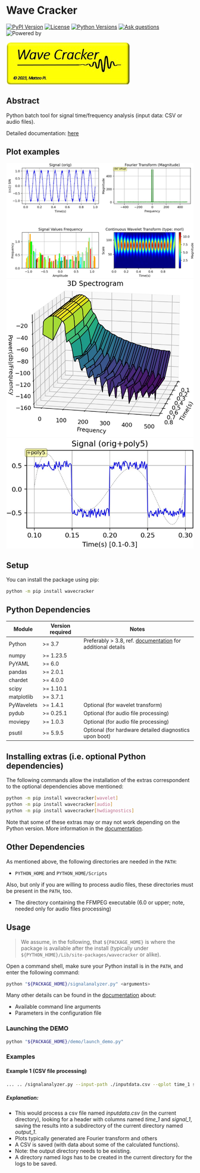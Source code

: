 # Wave Cracker

[![PyPI Version](https://img.shields.io/pypi/v/wavecracker.svg)](https://pypi.org/project/wavecracker/)
[![License](https://img.shields.io/pypi/l/wavecracker.svg)](https://opensource.org/licenses/MIT)
[![Python Versions](https://img.shields.io/pypi/pyversions/wavecracker.svg)](https://pypi.org/project/wavecracker/)
[![Ask questions](https://img.shields.io/badge/stackoverflow-Ask%20questions-yellow)](https://stackoverflow.com/questions/tagged/wavecracker)
![Powered by](https://img.shields.io/badge/powered%20by-Matteo%20Pi.-pink)

![Logo](https://raw.githubusercontent.com/pmatteo68/wavecracker/main/images/wavecracker-logo.jpg)

## Abstract

Python batch tool for signal time/frequency analysis (input data: CSV or audio files).

Detailed documentation: [here](https://github.com/pmatteo68/wavecracker)

## Plot examples

![PlotEx1](https://raw.githubusercontent.com/pmatteo68/wavecracker/main/images/plotexamples/example_1.jpg)
![PlotEx2](https://raw.githubusercontent.com/pmatteo68/wavecracker/main/images/plotexamples/example_2.jpg)
![PlotEx3](https://raw.githubusercontent.com/pmatteo68/wavecracker/main/images/plotexamples/example_3.jpg)


## Setup

You can install the package using pip:

```bash
python -m pip install wavecracker
```

## Python Dependencies

|Module|Version required|Notes|
|-|------|-|
|Python|>= 3.7|Preferably > 3.8, ref. [documentation](https://github.com/pmatteo68/wavecracker) for additional details|
|numpy|>= 1.23.5||
|PyYAML|>= 6.0||
|pandas|>= 2.0.1||
|chardet|>= 4.0.0||
|scipy|>= 1.10.1||
|matplotlib|>= 3.7.1||
|PyWavelets|>= 1.4.1|Optional (for wavelet transform)|
|pydub|>= 0.25.1|Optional (for audio file processing)|
|moviepy|>= 1.0.3|Optional (for audio file processing)|
|psutil|>= 5.9.5|Optional (for hardware detailed diagnostics upon boot)|

## Installing extras (i.e. optional Python dependencies)

The following commands allow the installation of the extras correspondent to the optional dependencies above mentioned:

```bash
python -m pip install wavecracker[wavelet]
python -m pip install wavecracker[audio]
python -m pip install wavecracker[hwdiagnostics]
```
Note that some of these extras may or may not work depending on the Python version. More information in the [documentation](https://github.com/pmatteo68/wavecracker).

## Other Dependencies

As mentioned above, the following directories are needed in the `PATH`:
- `PYTHON_HOME` and `PYTHON_HOME/Scripts`

Also, but only if you are willing to process audio files, these directories must be present in the `PATH`, too.
- The directory containing the FFMPEG executable (6.0 or upper; note, needed only for audio files processing)

## Usage
> We assume, in the following, that `${PACKAGE_HOME}` is where the package is available after the install (typically under `${PYTHON_HOME}/Lib/site-packages/wavecracker` or alike).

Open a command shell, make sure your Python install is in the `PATH`, and enter the following command:

```bash
python "${PACKAGE_HOME}/signalanalyzer.py" <arguments>
```

Many other details can be found in the [documentation](https://github.com/pmatteo68/wavecracker) about:
- Available command line arguments
- Parameters in the configuration file 


### Launching the DEMO

```bash
python "${PACKAGE_HOME}/demo/launch_demo.py"
```

### Examples

#### Example 1 (CSV file processing)

```bash
... .. /signalanalyzer.py --input-path ./inputdata.csv --qplot time_1 signal_1 --include-histogram --out-directory ./output_1
```

##### Explanation:
- This would process a csv file named *inputdata.csv* (in the current directory), looking for a header with columns
named *time_1* and *signal_1*, saving the results into a subdirectory of the current directory named *output_1*.
- Plots typically generated are Fourier transform and others
- A CSV is saved (with data about some of the calculated functions).
- Note: the output directory needs to be existing.
- A directory named *logs* has to be created in the current directory for the logs to be saved.
